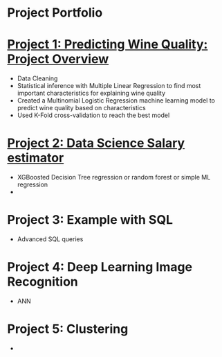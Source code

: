 # Project Portfolio

# [Project 1: Predicting Wine Quality: Project Overview](https://github.com/andreasbergstrm/DS-Wine-Quality-Project)
* Data Cleaning
* Statistical inference with Multiple Linear Regression to find most important characteristics for explaining wine quality
* Created a Multinomial Logistic Regression machine learning model to predict wine quality based on characteristics
* Used K-Fold cross-validation to reach the best model

# [Project 2: Data Science Salary estimator](https://github.com/andreasbergstrm/Data-science-salary-prediction)
* XGBoosted Decision Tree regression or random forest or simple ML regression
* 


# Project 3: Example with SQL
* Advanced SQL queries


# Project 4: Deep Learning Image Recognition
* ANN


# Project 5: Clustering
*
